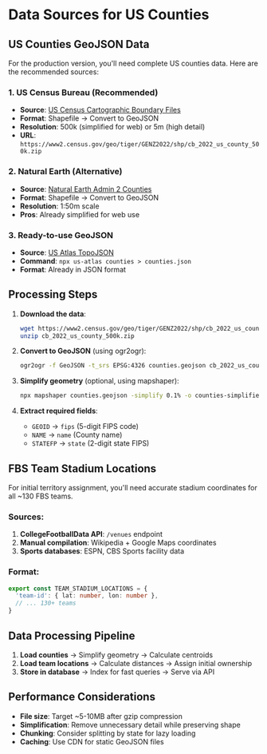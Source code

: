 # Data Sources for US Counties

## US Counties GeoJSON Data

For the production version, you'll need complete US counties data. Here are the recommended sources:

### 1. US Census Bureau (Recommended)
- **Source**: [US Census Cartographic Boundary Files](https://www.census.gov/geographies/mapping-files/time-series/geo/carto-boundary-file.html)
- **Format**: Shapefile → Convert to GeoJSON
- **Resolution**: 500k (simplified for web) or 5m (high detail)
- **URL**: `https://www2.census.gov/geo/tiger/GENZ2022/shp/cb_2022_us_county_500k.zip`

### 2. Natural Earth (Alternative)
- **Source**: [Natural Earth Admin 2 Counties](https://www.naturalearthdata.com/downloads/50m-cultural-vectors/)
- **Format**: Shapefile → Convert to GeoJSON
- **Resolution**: 1:50m scale
- **Pros**: Already simplified for web use

### 3. Ready-to-use GeoJSON
- **Source**: [US Atlas TopoJSON](https://github.com/topojson/us-atlas)
- **Command**: `npx us-atlas counties > counties.json`
- **Format**: Already in JSON format

## Processing Steps

1. **Download the data**:
   ```bash
   wget https://www2.census.gov/geo/tiger/GENZ2022/shp/cb_2022_us_county_500k.zip
   unzip cb_2022_us_county_500k.zip
   ```

2. **Convert to GeoJSON** (using ogr2ogr):
   ```bash
   ogr2ogr -f GeoJSON -t_srs EPSG:4326 counties.geojson cb_2022_us_county_500k.shp
   ```

3. **Simplify geometry** (optional, using mapshaper):
   ```bash
   npx mapshaper counties.geojson -simplify 0.1% -o counties-simplified.geojson
   ```

4. **Extract required fields**:
   - `GEOID` → `fips` (5-digit FIPS code)
   - `NAME` → `name` (County name)
   - `STATEFP` → `state` (2-digit state FIPS)

## FBS Team Stadium Locations

For initial territory assignment, you'll need accurate stadium coordinates for all ~130 FBS teams.

### Sources:
1. **CollegeFootballData API**: `/venues` endpoint
2. **Manual compilation**: Wikipedia + Google Maps coordinates
3. **Sports databases**: ESPN, CBS Sports facility data

### Format:
```typescript
export const TEAM_STADIUM_LOCATIONS = {
  'team-id': { lat: number, lon: number },
  // ... 130+ teams
}
```

## Data Processing Pipeline

1. **Load counties** → Simplify geometry → Calculate centroids
2. **Load team locations** → Calculate distances → Assign initial ownership
3. **Store in database** → Index for fast queries → Serve via API

## Performance Considerations

- **File size**: Target ~5-10MB after gzip compression
- **Simplification**: Remove unnecessary detail while preserving shape
- **Chunking**: Consider splitting by state for lazy loading
- **Caching**: Use CDN for static GeoJSON files